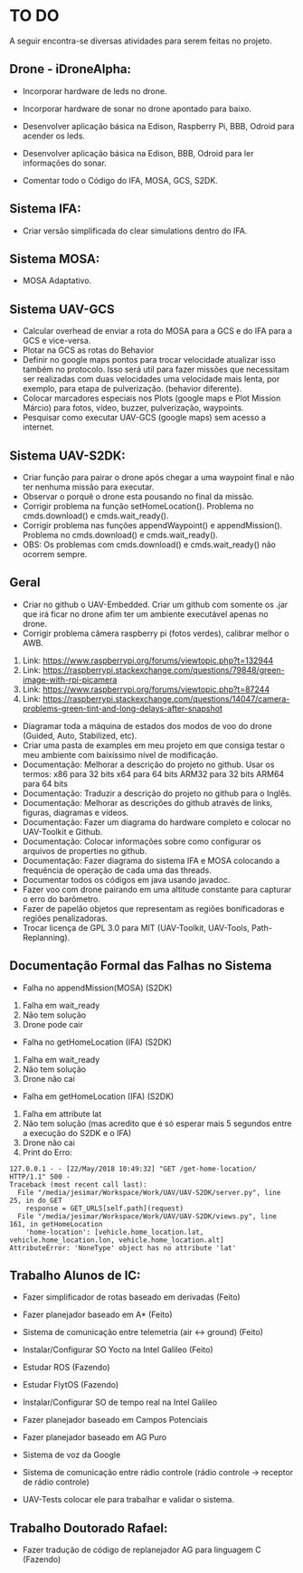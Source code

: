 # TO DO

A seguir encontra-se diversas atividades para serem feitas no projeto.

## Drone - iDroneAlpha:

* Incorporar hardware de leds no drone.
* Incorporar hardware de sonar no drone apontado para baixo.
* Desenvolver aplicação básica na Edison, Raspberry Pi, BBB, Odroid para acender os leds.
* Desenvolver aplicação básica na Edison, BBB, Odroid para ler informações do sonar.

* Comentar todo o Código do IFA, MOSA, GCS, S2DK.

## Sistema IFA:

* Criar versão simplificada do clear simulations dentro do IFA.

## Sistema MOSA:

* MOSA Adaptativo.

## Sistema UAV-GCS

* Calcular overhead de enviar a rota do MOSA para a GCS e do IFA para a GCS e vice-versa.
* Plotar na GCS as rotas do Behavior
* Definir no google maps pontos para trocar velocidade atualizar isso também no protocolo. 
		Isso será util para fazer missões que necessitam ser realizadas com duas velocidades uma velocidade mais lenta, 
		por exemplo, para etapa de pulverização. (behavior diferente).
* Colocar marcadores especiais nos Plots (google maps e Plot Mission Márcio) para fotos, vídeo, buzzer, pulverização, waypoints.
* Pesquisar como executar UAV-GCS (google maps) sem acesso a internet.

## Sistema UAV-S2DK:

* Criar função para pairar o drone após chegar a uma waypoint final e não ter nenhuma missão para executar. 
* Observar o porquê o drone esta pousando no final da missão.
* Corrigir problema na função setHomeLocation(). Problema no cmds.download() e cmds.wait_ready().
* Corrigir problema nas funções appendWaypoint() e appendMission(). Problema no cmds.download() e cmds.wait_ready().
* OBS: Os problemas com cmds.download() e cmds.wait_ready() não ocorrem sempre.

## Geral

* Criar no github o UAV-Embedded. Criar um github com somente os .jar que irá ficar no drone afim ter um ambiente executável apenas no drone.
* Corrigir problema câmera raspberry pi (fotos verdes), calibrar melhor o AWB.
1. Link: https://www.raspberrypi.org/forums/viewtopic.php?t=132944
2. Link: https://raspberrypi.stackexchange.com/questions/79848/green-image-with-rpi-picamera
3. Link: https://www.raspberrypi.org/forums/viewtopic.php?t=87244
4. Link: https://raspberrypi.stackexchange.com/questions/14047/camera-problems-green-tint-and-long-delays-after-snapshot
* Diagramar toda a máquina de estados dos modos de voo do drone (Guided, Auto, Stabilized, etc).
* Criar uma pasta de examples em meu projeto em que consiga testar o meu ambiente com baixíssimo nível de modificação. 
* Documentação: Melhorar a descrição do projeto no github.
    Usar os termos: 
        x86 para 32 bits
        x64 para 64 bits
        ARM32 para 32 bits
        ARM64 para 64 bits
* Documentação: Traduzir a descrição do projeto no github para o Inglês.
* Documentação: Melhorar as descrições do github através de links, figuras, diagramas e vídeos.
* Documentação: Fazer um diagrama do hardware completo e colocar no UAV-Toolkit e Github.
* Documentação: Colocar informações sobre como configurar os arquivos de properties no github.
* Documentação: Fazer diagrama do sistema IFA e MOSA colocando a frequência de operação de cada uma das threads.
* Documentar todos os códigos em java usando javadoc.
* Fazer voo com drone pairando em uma altitude constante para capturar o erro do barômetro.
* Fazer de papelão objetos que representam as regiões bonificadoras e regiões penalizadoras.
* Trocar licença de GPL 3.0 para MIT (UAV-Toolkit, UAV-Tools, Path-Replanning).

## Documentação Formal das Falhas no Sistema

* Falha no appendMission(MOSA) (S2DK)
1. Falha em wait_ready
2. Não tem solução
3. Drone pode cair

* Falha no getHomeLocation (IFA) (S2DK)
1. Falha em wait_ready
2. Não tem solução
3. Drone não cai

* Falha em getHomeLocation (IFA) (S2DK)
1. Falha em attribute lat
2. Não tem solução (mas acredito que é só esperar mais 5 segundos entre a execução do S2DK e o IFA)
3. Drone não cai
4. Print do Erro:
```
127.0.0.1 - - [22/May/2018 10:49:32] "GET /get-home-location/ HTTP/1.1" 500 -
Traceback (most recent call last):
  File "/media/jesimar/Workspace/Work/UAV/UAV-S2DK/server.py", line 25, in do_GET
    response = GET_URLS[self.path](request)
  File "/media/jesimar/Workspace/Work/UAV/UAV-S2DK/views.py", line 161, in getHomeLocation
    'home-location': [vehicle.home_location.lat, vehicle.home_location.lon, vehicle.home_location.alt]
AttributeError: 'NoneType' object has no attribute 'lat'
```

## Trabalho Alunos de IC:

* Fazer simplificador de rotas baseado em derivadas (Feito)
* Fazer planejador baseado em A* (Feito)
* Sistema de comunicação entre telemetria (air <-> ground) (Feito)
* Instalar/Configurar SO Yocto na Intel Galileo (Feito)
* Estudar ROS (Fazendo)
* Estudar FlytOS (Fazendo)

* Instalar/Configurar SO de tempo real na Intel Galileo 
* Fazer planejador baseado em Campos Potenciais
* Fazer planejador baseado em AG Puro
* Sistema de voz da Google
* Sistema de comunicação entre rádio controle (rádio controle -> receptor de rádio controle)
* UAV-Tests colocar ele para trabalhar e validar o sistema.

## Trabalho Doutorado Rafael:

* Fazer tradução de código de replanejador AG para linguagem C (Fazendo)
